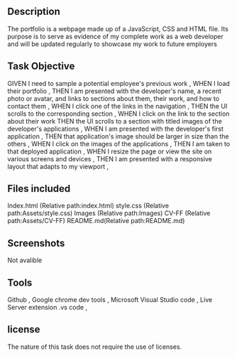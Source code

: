 ## Description

The portfolio is a webpage made up of a JavaScript, CSS and HTML file. Its purpose is to serve as evidence of my complete work as a web developer and will be updated regularly to showcase my work to future employers

## Task Objective


GIVEN I need to sample a potential employee's previous work ,
WHEN I load their portfolio ,
THEN I am presented with the developer's name, a recent photo or avatar, and links to sections about them, their work, and how to contact them ,
WHEN I click one of the links in the navigation ,
THEN the UI scrolls to the corresponding section ,
WHEN I click on the link to the section about their work
THEN the UI scrolls to a section with titled images of the developer's applications ,
WHEN I am presented with the developer's first application ,
THEN that application's image should be larger in size than the others ,
WHEN I click on the images of the applications ,
THEN I am taken to that deployed application ,
WHEN I resize the page or view the site on various screens and devices ,
THEN I am presented with a responsive layout that adapts to my viewport  ,

## Files included

Index.html (Relative path:index.html)
style.css (Relative path:Assets/style.css)
Images (Relative path:Images)
CV-FF (Relative path:Assets/CV-FF)
README.md(Relative path:README.md)

## Screenshots
Not avalible

## Tools

Github ,
Google chrome dev tools ,
Microsoft Visual Studio code ,
Live Server extension .vs code ,

## license 
The nature of this task does not require the use of licenses.

